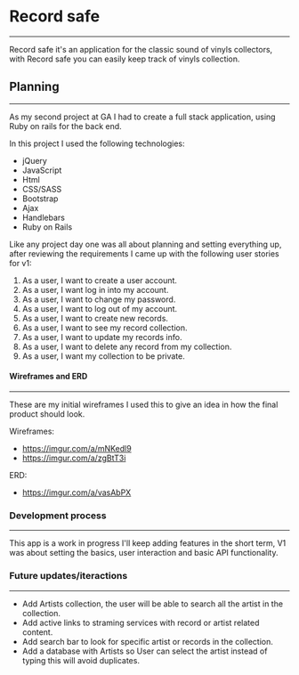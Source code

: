# Record safe
------------------------

Record safe it's an application for the classic sound of vinyls collectors, with Record safe you can easily keep track of vinyls collection.

## Planning
-----------------------------
As my second project at GA I had to create a full stack application, using Ruby on rails for the back end.

In this project I used the following technologies:

* jQuery
* JavaScript
* Html
* CSS/SASS
* Bootstrap
* Ajax
* Handlebars
* Ruby on Rails

Like any project day one was all about planning and setting everything up, after reviewing the requirements I came up with the following user stories for v1:

1. As a user, I want to create a user account.
2. As a user, I want log in into my account.
3. As a user, I want to change my password.
4. As a user, I want to log out of my account.
5. As a user, I want to create new records.
6. As a user, I want to see my record collection.
7. As a user, I want to update my records info.
8. As a user, I want to delete any record from my collection.
9. As a user, I want my collection to be private.

#### Wireframes and ERD
------------------------------

These are my initial wireframes I used this to give an idea in how the final product should look.

Wireframes:
* https://imgur.com/a/mNKedl9
* https://imgur.com/a/zgBtT3i

ERD:
* https://imgur.com/a/vasAbPX

### Development process
--------

This app is a work in progress I'll keep adding features in the short term, V1
was about setting the basics, user interaction and basic API functionality.

### Future updates/iteractions
-------

- Add Artists collection, the user will be able to search all the artist in the collection.
- Add active links to straming services with record or artist related content.
- Add search bar to look for specific artist or records in the collection.
- Add a database with Artists so User can select the artist instead of typing this will avoid duplicates.
